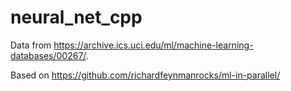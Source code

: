 # neural_net_cpp

Data from https://archive.ics.uci.edu/ml/machine-learning-databases/00267/.

Based on https://github.com/richardfeynmanrocks/ml-in-parallel/


